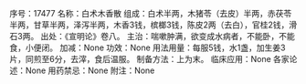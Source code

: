 序号：17477
名称：白术木香散
组成：白术半两，木猪苓（去皮）半两，赤茯苓半两，甘草半两，泽泻半两，木香3钱，槟榔3钱，陈皮2两（去白），官桂2钱，滑石3两。
出处：《宣明论》卷八。
主治：喘嗽肿满，欲变成水病者，不能卧，不能食，小便闭。
加减：None
功效：None
用法用量：每服5钱，水1盏，加生姜3片，同煎至6分，去滓，食后温服。
制备方法：上为末。
临床应用：None
各家论述：None
用药禁忌：None
附注：None
